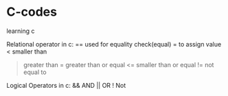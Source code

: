 # C-codes
learning c

Relational operator in c:
==  used for equality check(equal)
= to assign value
< smaller than
> greater than
>= greater than or equal 
<= smaller than or equal
!=  not equal to


Logical Operators in c:
&&   AND
||   OR
!    Not
